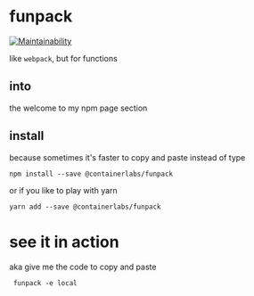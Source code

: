 # funpack

[![Maintainability](https://api.codeclimate.com/v1/badges/d0daac35b65f49c51068/maintainability)](https://codeclimate.com/github/container-labs/funpack/maintainability)

like `webpack`, but for functions

## into

the welcome to my npm page section

## install

because sometimes it's faster to copy and paste instead of type

```
npm install --save @containerlabs/funpack
```

or if you like to play with yarn

```
yarn add --save @containerlabs/funpack
```

# see it in action

aka give me the code to copy and paste

```
 funpack -e local
```
